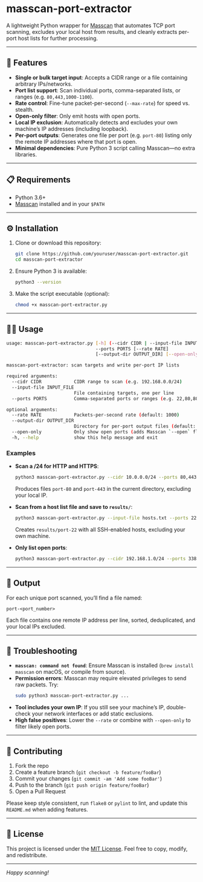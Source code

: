 # masscan-port-extractor

A lightweight Python wrapper for [Masscan](https://github.com/robertdavidgraham/masscan) that automates TCP port scanning, excludes your local host from results, and cleanly extracts per-port host lists for further processing.

---

## 🚀 Features

- **Single or bulk target input**: Accepts a CIDR range or a file containing arbitrary IPs/networks.
- **Port list support**: Scan individual ports, comma-separated lists, or ranges (e.g. `80,443,1000-1100`).
- **Rate control**: Fine-tune packet-per-second (`--max-rate`) for speed vs. stealth.
- **Open-only filter**: Only emit hosts with open ports.
- **Local IP exclusion**: Automatically detects and excludes your own machine’s IP addresses (including loopback).
- **Per-port outputs**: Generates one file per port (e.g. `port-80`) listing only the remote IP addresses where that port is open.
- **Minimal dependencies**: Pure Python 3 script calling Masscan—no extra libraries.

---

## 📋 Requirements

- Python 3.6+
- [Masscan](https://github.com/robertdavidgraham/masscan) installed and in your `$PATH`

---

## ⚙️ Installation

1. Clone or download this repository:

   ```bash
   git clone https://github.com/youruser/masscan-port-extractor.git
   cd masscan-port-extractor
   ```

2. Ensure Python 3 is available:

   ```bash
   python3 --version
   ```

3. Make the script executable (optional):

   ```bash
   chmod +x masscan-port-extractor.py
   ```

---

## 🏃‍♂️ Usage

```bash
usage: masscan-port-extractor.py [-h] (--cidr CIDR | --input-file INPUT_FILE)\                                  
                                 --ports PORTS [--rate RATE]
                                 [--output-dir OUTPUT_DIR] [--open-only]

masscan-port-extractor: scan targets and write per-port IP lists

required arguments:
  --cidr CIDR            CIDR range to scan (e.g. 192.168.0.0/24)
  --input-file INPUT_FILE
                         File containing targets, one per line
  --ports PORTS          Comma-separated ports or ranges (e.g. 22,80,8000-8100)

optional arguments:
  --rate RATE            Packets-per-second rate (default: 1000)
  --output-dir OUTPUT_DIR
                         Directory for per-port output files (default: .)
  --open-only            Only show open ports (adds Masscan `--open` flag)
  -h, --help             show this help message and exit
```

### Examples

- **Scan a /24 for HTTP and HTTPS**:
  ```bash
  python3 masscan-port-extractor.py --cidr 10.0.0.0/24 --ports 80,443 --rate 1000
  ```
  Produces files `port-80` and `port-443` in the current directory, excluding your local IP.

- **Scan from a host list file and save to `results/`**:
  ```bash
  python3 masscan-port-extractor.py --input-file hosts.txt --ports 22 --rate 1000 --output-dir results
  ```
  Creates `results/port-22` with all SSH-enabled hosts, excluding your own machine.

- **Only list open ports**:
  ```bash
  python3 masscan-port-extractor.py --cidr 192.168.1.0/24 --ports 3389,445 --open-only
  ```

---

## 📂 Output

For each unique port scanned, you’ll find a file named:

```
port-<port_number>
```

Each file contains one remote IP address per line, sorted, deduplicated, and your local IPs excluded.

---

## 🔧 Troubleshooting

- **`masscan: command not found`**: Ensure Masscan is installed (`brew install masscan` on macOS, or compile from source).
- **Permission errors**: Masscan may require elevated privileges to send raw packets. Try:
  ```bash
  sudo python3 masscan-port-extractor.py ...
  ```
- **Tool includes your own IP**: If you still see your machine’s IP, double-check your network interfaces or add static exclusions.
- **High false positives**: Lower the `--rate` or combine with `--open-only` to filter likely open ports.

---

## 🤝 Contributing

1. Fork the repo
2. Create a feature branch (`git checkout -b feature/fooBar`)
3. Commit your changes (`git commit -am 'Add some fooBar'`)
4. Push to the branch (`git push origin feature/fooBar`)
5. Open a Pull Request

Please keep style consistent, run `flake8` or `pylint` to lint, and update this `README.md` when adding features.

---

## 📜 License

This project is licensed under the [MIT License](LICENSE). Feel free to copy, modify, and redistribute.

---

*Happy scanning!*
